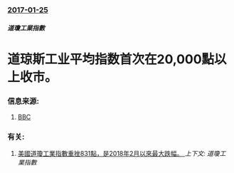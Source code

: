 ### [2017-01-25](/zh/news/2017/01/25/index.md)

##### 道瓊工業指數
# 道琼斯工业平均指数首次在20,000點以上收市。 




### 信息来源:

1. [BBC](http://www.bbc.co.uk/news/business-38742516)

### 有关:

1. [美國道瓊工業指數重挫831點，是2018年2月以來最大跌幅。 ](/zh/news/2018/10/10/美國道瓊工業指數重挫831點-是2018年2月以來最大跌幅.md) _上下文: 道瓊工業指數_
